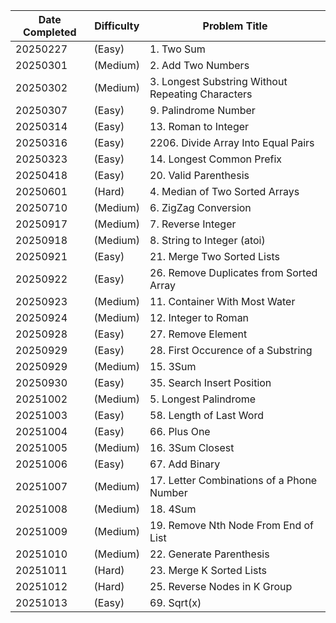 | Date Completed | Difficulty | Problem Title                                        |
| ---------------|------------|------------------------------------------------------|
| 20250227       | (Easy)     | 1. Two Sum                                           |
| 20250301       | (Medium)   | 2. Add Two Numbers                                   |
| 20250302       | (Medium)   | 3. Longest Substring Without Repeating Characters    |
| 20250307       | (Easy)     | 9. Palindrome Number                                 |
| 20250314       | (Easy)     | 13. Roman to Integer                                 |
| 20250316       | (Easy)     | 2206. Divide Array Into Equal Pairs                  |
| 20250323       | (Easy)     | 14. Longest Common Prefix                            |
| 20250418       | (Easy)     | 20. Valid Parenthesis                                |
| 20250601       | (Hard)     | 4. Median of Two Sorted Arrays                       |
| 20250710       | (Medium)   | 6. ZigZag Conversion                                 |
| 20250917       | (Medium)   | 7. Reverse Integer                                   |
| 20250918       | (Medium)   | 8. String to Integer (atoi)                          |
| 20250921       | (Easy)     | 21. Merge Two Sorted Lists                           |
| 20250922       | (Easy)     | 26. Remove Duplicates from Sorted Array              |
| 20250923       | (Medium)   | 11. Container With Most Water                        |
| 20250924       | (Medium)   | 12. Integer to Roman                                 |
| 20250928       | (Easy)     | 27. Remove Element                                   |
| 20250929       | (Easy)     | 28. First Occurence of a Substring                   |
| 20250929       | (Medium)   | 15. 3Sum                                             |
| 20250930       | (Easy)     | 35. Search Insert Position                           |
| 20251002       | (Medium)   | 5. Longest Palindrome                                |
| 20251003       | (Easy)     | 58. Length of Last Word                              |
| 20251004       | (Easy)     | 66. Plus One                                         |
| 20251005       | (Medium)   | 16. 3Sum Closest                                     |
| 20251006       | (Easy)     | 67. Add Binary                                       |
| 20251007       | (Medium)   | 17. Letter Combinations of a Phone Number            |
| 20251008       | (Medium)   | 18. 4Sum                                             |
| 20251009       | (Medium)   | 19. Remove Nth Node From End of List                 |
| 20251010       | (Medium)   | 22. Generate Parenthesis                             |
| 20251011       | (Hard)     | 23. Merge K Sorted Lists                             |
| 20251012       | (Hard)     | 25. Reverse Nodes in K Group                         |
| 20251013       | (Easy)     | 69. Sqrt(x)                                          |

